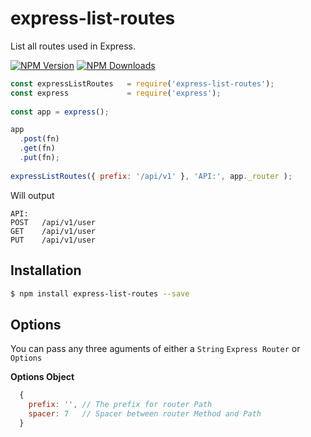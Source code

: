 # express-list-routes

  List all routes used in Express.

  [![NPM Version][npm-image]][npm-url]
  [![NPM Downloads][downloads-image]][downloads-url]

```js
const expressListRoutes   = require('express-list-routes');
const express             = require('express');
    
const app = express();

app
  .post(fn)
  .get(fn)
  .put(fn);
    
expressListRoutes({ prefix: '/api/v1' }, 'API:', app._router );

```

Will output

```console
API:
POST   /api/v1/user
GET    /api/v1/user
PUT    /api/v1/user
```

## Installation

```bash
$ npm install express-list-routes --save
```

## Options

You can pass any three aguments of either a `String` `Express Router` or `Options`

**Options Object**
```js
  {
    prefix: '', // The prefix for router Path
    spacer: 7   // Spacer between router Method and Path
  }
```


[npm-image]: https://img.shields.io/npm/v/express-list-routes.svg?style=flat
[npm-url]: https://npmjs.org/package/express-list-routes
[downloads-image]: https://img.shields.io/npm/dm/express-list-routes.svg?style=flat
[downloads-url]: https://npmjs.org/package/express-list-routes
[travis-image]: https://img.shields.io/travis/strongloop/express-list-routes.svg?style=flat
[travis-url]: https://travis-ci.org/strongloop/express-list-routes
[coveralls-image]: https://img.shields.io/coveralls/strongloop/express-list-routes.svg?style=flat
[coveralls-url]: https://coveralls.io/r/strongloop/express-list-routes?branch=master
